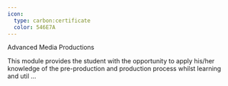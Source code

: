 ```yaml
---
icon:
  type: carbon:certificate
  color: 546E7A
---
```

Advanced Media Productions

This module provides the student with the opportunity to apply his/her knowledge of the pre-production and production process whilst learning and util ... 
